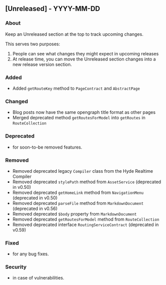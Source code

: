 ## [Unreleased] - YYYY-MM-DD

### About

Keep an Unreleased section at the top to track upcoming changes.

This serves two purposes:

1. People can see what changes they might expect in upcoming releases
2. At release time, you can move the Unreleased section changes into a new release version section.

### Added
- Added `getRouteKey` method to `PageContract` and `AbstractPage`

### Changed
- Blog posts now have the same opengraph title format as other pages
- Merged deprecated method `getRoutesForModel` into `getRoutes` in `RouteCollection`

### Deprecated
- for soon-to-be removed features.

### Removed
- Removed deprecated legacy `Compiler` class from the Hyde Realtime Compiler
- Removed deprecated `stylePath` method from `AssetService` (deprecated in v0.50)
- Removed deprecated `getHomeLink` method from `NavigationMenu` (deprecated in v0.50)
- Removed deprecated `parseFile` method from `MarkdownDocument` (deprecated in v0.56)
- Removed deprecated `$body` property from `MarkdownDocument`
- Removed deprecated `getRoutesForModel` method from `RouteCollection`
- Removed deprecated interface `RoutingServiceContract` (deprecated in v0.59)

### Fixed
- for any bug fixes.

### Security
- in case of vulnerabilities.

